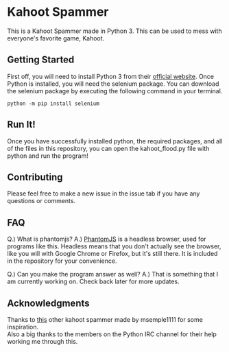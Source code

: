 # Kahoot Spammer

This is a Kahoot Spammer made in Python 3. This can be used to mess with everyone's favorite game, Kahoot. 

## Getting Started

First off, you will need to install Python 3 from their <a href = "https://www.python.org/">official website</a>. Once Python is installed, you will need the selenium package. You can download the selenium package by executing the following command in your terminal. 

```
python -m pip install selenium
```

## Run It!

Once you have successfully installed python, the required packages, and all of the files in this repository, you can open the kahoot_flood.py file with python and run the program!

## Contributing

Please feel free to make a new issue in the issue tab if you have any questions or comments. 

## FAQ

Q.) What is phantomjs? 
A.) <a href = "http://phantomjs.org/">PhantomJS</a> is a headless browser, used for programs like this. Headless means that you don't actually see the browser, like you will with Google Chrome or Firefox, but it's still there. It is included in the repository for your convenience.

Q.) Can you make the program answer as well?
A.) That is something that I am currently working on. Check back later for more updates.

## Acknowledgments

Thanks to <a href = "https://github.com/msemple1111/kahoot-hack">this</a> other kahoot spammer made by msemple1111 for some inspiration.
<br>
Also a big thanks to the members on the Python IRC channel for their help working me through this.
